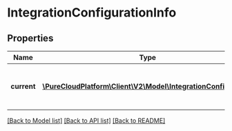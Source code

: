# IntegrationConfigurationInfo

## Properties
Name | Type | Description | Notes
------------ | ------------- | ------------- | -------------
**current** | [**\PureCloudPlatform\Client\V2\Model\IntegrationConfiguration**](IntegrationConfiguration.md) | The current, active configuration for the integration. | [optional] 

[[Back to Model list]](../README.md#documentation-for-models) [[Back to API list]](../README.md#documentation-for-api-endpoints) [[Back to README]](../README.md)


